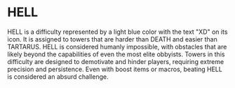 # HELL

HELL is a difficulty represented by a light blue color with the text "XD" on its icon. It is assigned to towers that are harder than DEATH and easier than TARTARUS. HELL is considered humanly impossible, with obstacles that are likely beyond the capabilities of even the most elite obbyists. Towers in this difficulty are designed to demotivate and hinder players, requiring extreme precision and persistence. Even with boost items or macros, beating HELL is considered an absurd challenge.